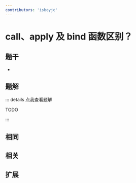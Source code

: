 ```yaml
---
contributors: 'isboyjc'
---
```


# call、apply 及 bind 函数区别？


## 题干

- 



## 题解

::: details 点我查看题解

  TODO

:::



## 相同


## 相关


## 扩展

